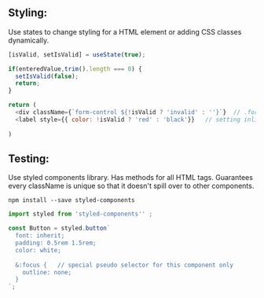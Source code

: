 ## Styling:
Use states to change styling for a HTML element or adding CSS classes dynamically.
```javascript
[isValid, setIsValid] = useState(true);

if(enteredValue,trim().length === 0) {
  setIsValid(false);
  return;
}

return (
  <div className={`form-control ${!isValid ? 'invalid' : ''}`}  // .form-control.invalid is a CSS class
  <label style={{ color: !isValid ? 'red' : 'black'}}   // setting inline 
  
)
```
## Testing:
Use styled components library. Has methods for all HTML tags. Guarantees every className is unique so that it doesn't spill over to other components.
```
npm install --save styled-components
```
```javascript
import styled from 'styled-components'' ;

const Button = styled.button`
  font: inherit;
  padding: 0.5rem 1.5rem;
  color: white;
  
  &:focus {   // special pseudo selector for this component only
    outline: none;
  }
`; 

```

